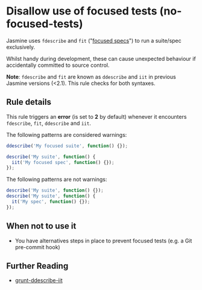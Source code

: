 # Disallow use of focused tests (no-focused-tests)

Jasmine uses `fdescribe` and `fit` ("[focused specs][]") to run a suite/spec
exclusively.

Whilst handy during development, these can cause unexpected behaviour if
accidentally committed to source control.

**Note**: `fdescribe` and `fit` are known as `ddescribe` and `iit` in previous
Jasmine versions (<2.1). This rule checks for both syntaxes.

[focused specs]: http://jasmine.github.io/2.1/focused_specs.html

## Rule details

This rule triggers an **error** (is set to **2** by default) whenever it
encounters `fdescribe`, `fit`, `ddescribe` and `iit`.

The following patterns are considered warnings:

```js
ddescribe('My focused suite', function() {});

describe('My suite', function() {
  iit('My focused spec', function() {});
});
```

The following patterns are not warnings:

```js
describe('My suite', function() {});
describe('My suite', function() {
  it('My spec', function() {});
});
```

## When not to use it

* You have alternatives steps in place to prevent focused tests (e.g. a Git
  pre-commit hook)

## Further Reading

* [grunt-ddescribe-iit](https://github.com/btford/grunt-ddescribe-iit)
